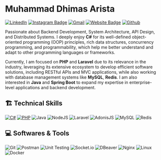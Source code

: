 # Muhammad Dhimas Arista
[![LinkedIn](https://custom-icon-badges.demolab.com/badge/LinkedIn-0A66C2?logo=linkedin-white&logoColor=fff)](https://www.linkedin.com/in/dhimasarista/)
[![Instagram Badge](https://img.shields.io/badge/-Instagram-purple?logo=instagram&logoColor=white&link=https://instagram.com/codedhims/)](https://www.instagram.com/codedhims)
[![Gmail](https://img.shields.io/badge/-Gmail-c14438?style=flat&logo=Gmail&logoColor=white)](mailto:mdhimasarista@gmail.com)
[![Website Badge](https://img.shields.io/badge/-Website-c14438?style=flat&logo=Google-Chrome&logoColor=white&link=https://dhimasarista.github.io)](https://dhimasarista.github.io)
[![Github](https://img.shields.io/github/followers/dhimasarista?label=Follow&style=social)](https://github.com/dhimasarista)

Passionate about Backend Development, System Architecture, API Design, and Distributed Systems. I deeply enjoy **C#** for its well-defined object-oriented programming (OOP) principles, rich data structures, concurrency programming, and programmability, which help me better understand and adapt to other programming languages or frameworks.

Currently, I am focused on **PHP** and **Laravel** due to its relevance in the industry, leveraging its extensive ecosystem to develop efficient software solutions, including RESTful APIs and MVC applications, while also working with database management systems like **MySQL**, **Redis**. I am also interested in **Java** and **Spring Boot** to expand my expertise in enterprise-level applications and backend development.
## 🏗️ Technical Skills
[![C#](https://custom-icon-badges.demolab.com/badge/CSharp-%23E0559F.svg?logo=cshrp&logoColor=white)](#)
[![PHP](https://img.shields.io/badge/PHP-7E70BA?logo=php&logoColor=white)](#)
![Java](https://img.shields.io/badge/Java-EB5A5A?logo=openjdk&logoColor=white)
![NodeJS](https://img.shields.io/badge/NodeJS-70B27A?logo=node.js&logoColor=white)
![Laravel](https://img.shields.io/badge/Laravel-EB6A4A?logo=laravel&logoColor=white)
![AdonisJS](https://img.shields.io/badge/AdonisJS-5A5A5A?logo=adonisjs&logoColor=white)
![MySQL](https://img.shields.io/badge/MySQL-4C9EC7?logo=mysql&logoColor=white)
![Redis](https://img.shields.io/badge/Redis-ED5454?logo=redis&logoColor=white)
## 💻 Softwares & Tools
![Git](https://img.shields.io/badge/Git-%23F1502F?logo=git&logoColor=white)
![Postman](https://img.shields.io/badge/Postman-%23FF6C37?logo=postman&logoColor=white)
![Unit Testing](https://img.shields.io/badge/Unit%20Testing-%23FF5722?logo=jest&logoColor=white)
![Socket.io](https://img.shields.io/badge/SocketIO-%23B0B0B0?logo=socketdotio&logoColor=black&color=white)
![DBeaver](https://img.shields.io/badge/DBeaver-%234A90E2?logo=dbeaver&logoColor=white)
![Nginx](https://img.shields.io/badge/Nginx-%23009639?logo=nginx&logoColor=white)
![Linux](https://img.shields.io/badge/Linux-%23FCC624?logo=linux&logoColor=black)
![Docker](https://img.shields.io/badge/Docker-%232496ED?logo=docker&logoColor=white)
